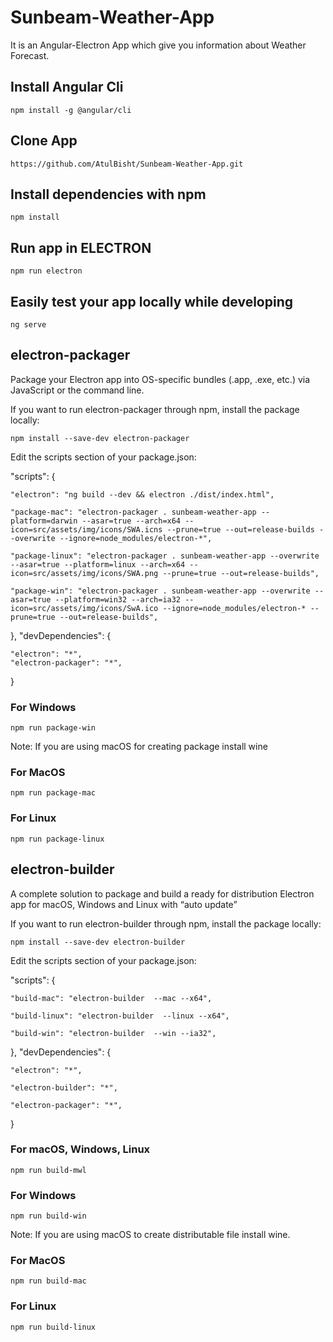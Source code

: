 # Sunbeam-Weather-App

It is an Angular-Electron App which give you information about Weather Forecast.

## Install Angular Cli

``npm install -g @angular/cli``

## Clone App
``https://github.com/AtulBisht/Sunbeam-Weather-App.git``

## Install dependencies with npm 

``npm install``

## Run app in ELECTRON

``npm run electron``

## Easily test your app locally while developing

``ng serve``

## electron-packager

Package your Electron app into OS-specific bundles (.app, .exe, etc.) via JavaScript or the command line.

If you want to run electron-packager through npm, install the package locally:

``npm install --save-dev electron-packager``

Edit the scripts section of your package.json:

 "scripts": {

    "electron": "ng build --dev && electron ./dist/index.html",

    "package-mac": "electron-packager . sunbeam-weather-app --platform=darwin --asar=true --arch=x64 --icon=src/assets/img/icons/SWA.icns --prune=true --out=release-builds --overwrite --ignore=node_modules/electron-*",

    "package-linux": "electron-packager . sunbeam-weather-app --overwrite --asar=true --platform=linux --arch=x64 --icon=src/assets/img/icons/SWA.png --prune=true --out=release-builds",

    "package-win": "electron-packager . sunbeam-weather-app --overwrite --asar=true --platform=win32 --arch=ia32 --icon=src/assets/img/icons/SwA.ico --ignore=node_modules/electron-* --prune=true --out=release-builds",

  },
  "devDependencies": {

    "electron": "*",
    "electron-packager": "*",
    
  } 

### For Windows
``npm run package-win``

Note: If you are using macOS for creating package install wine

### For MacOS
``npm run package-mac``

### For Linux
``npm run package-linux``

## electron-builder

A complete solution to package and build a ready for distribution Electron app for macOS, Windows and Linux with “auto update”

If you want to run electron-builder through npm, install the package locally:

``npm install --save-dev electron-builder``

Edit the scripts section of your package.json:

"scripts": {
  
    "build-mac": "electron-builder  --mac --x64",

    "build-linux": "electron-builder  --linux --x64",

    "build-win": "electron-builder  --win --ia32",
   
  },
  "devDependencies": {
   
    "electron": "*",

    "electron-builder": "*",

    "electron-packager": "*",
  }

### For macOS, Windows, Linux
``npm run build-mwl``

### For Windows 
``npm run build-win``

Note: If you are using macOS to create distributable file install wine.

### For MacOS 
``npm run build-mac``

### For Linux 
``npm run build-linux``







